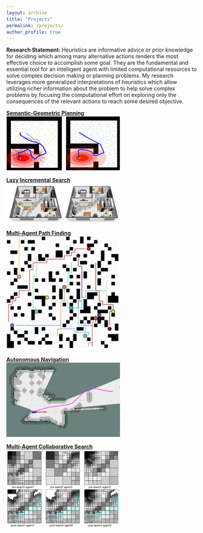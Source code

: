 ```yaml
---
layout: archive
title: "Projects"
permalink: /projects/
author_profile: true
---
```


<b>Research Statement: </b>
Heuristics are informative advice or prior knowledge for deciding which among many alternative actions renders the most effective choice to accomplish some goal.
They are the fundamental and essential tool for an intelligent agent with limited computational resources to solve complex decision making or planning problems.  My research leverages more generalized interpretations of heuristics which allow utilizing richer information about the problem to help solve complex problems by focusing the computational effort on exploring only the consequences of the relevant actions to reach some desired objective.

<b>[Semantic-Geometric Planning](https://jliminf.github.io/projects/semantic_planning)</b><br>
<img src='/images/colpa_red.png' width=300>

<b>[Lazy Incremental Search](https://jliminf.github.io/projects/lis)</b><br>
<img src='/images/piano.png' width=300>

<b>[Multi-Agent Path Finding](https://jliminf.github.io/projects/mapf)</b><br>
<img src='/images/mapf_instance.png' width=300>

<b>[Autonomous Navigation](https://jliminf.github.io/projects/stack)</b><br>
<img src='/images/racecar.png' width=300>

<b>[Multi-Agent Collaborative Search](https://jliminf.github.io/projects/mams)</b><br>
<img src='/images/mams.png' width=300>
